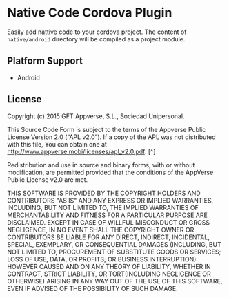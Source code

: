# Native Code Cordova Plugin
Easily add nattive code to your cordova project.
The content of `native/android` directory will be compiled as a project module.

## Platform Support
* Android

## License

Copyright (c) 2015 GFT Appverse, S.L., Sociedad Unipersonal.

This Source Code Form is subject to the terms of the Appverse Public License 
Version 2.0 (“APL v2.0”). If a copy of the APL was not distributed with this 
file, You can obtain one at http://www.appverse.mobi/licenses/apl_v2.0.pdf. [^]

Redistribution and use in source and binary forms, with or without modification, 
are permitted provided that the conditions of the AppVerse Public License v2.0 
are met.

THIS SOFTWARE IS PROVIDED BY THE COPYRIGHT HOLDERS AND CONTRIBUTORS "AS IS" AND
ANY EXPRESS OR IMPLIED WARRANTIES, INCLUDING, BUT NOT LIMITED TO, THE IMPLIED
WARRANTIES OF MERCHANTABILITY AND FITNESS FOR A PARTICULAR PURPOSE ARE
DISCLAIMED. EXCEPT IN CASE OF WILLFUL MISCONDUCT OR GROSS NEGLIGENCE, IN NO EVENT
SHALL THE COPYRIGHT OWNER OR CONTRIBUTORS BE LIABLE FOR ANY DIRECT, INDIRECT,
INCIDENTAL, SPECIAL, EXEMPLARY, OR CONSEQUENTIAL DAMAGES (INCLUDING, BUT NOT
LIMITED TO, PROCUREMENT OF SUBSTITUTE GOODS OR SERVICES; LOSS OF USE, DATA, OR
PROFITS; OR BUSINESS INTERRUPTION) HOWEVER CAUSED AND ON ANY THEORY OF LIABILITY,
WHETHER IN CONTRACT, STRICT LIABILITY, OR TORT(INCLUDING NEGLIGENCE OR OTHERWISE) 
ARISING IN ANY WAY OUT OF THE USE OF THIS SOFTWARE, EVEN IF ADVISED OF THE 
POSSIBILITY OF SUCH DAMAGE.
